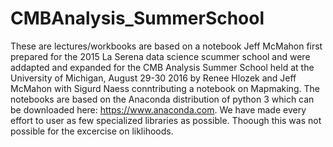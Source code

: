 # CMBAnalysis_SummerSchool

These are lectures/workbooks are based on a notebook Jeff McMahon first prepared for the 2015 La Serena data science scummer school and were addapted and expanded for the CMB Analysis Summer School held at the University of Michigan, August 29-30 2016 by Renee Hlozek and Jeff McMahon with Sigurd Naess conntributing a notebook on Mapmaking.  The notebooks are based on the Anaconda distribution of python 3 which can be downloaded here:  https://www.anaconda.com.  We have made every effort to user as few specialized libraries as possible.  Thoough this was not possible for the excercise on liklihoods.
